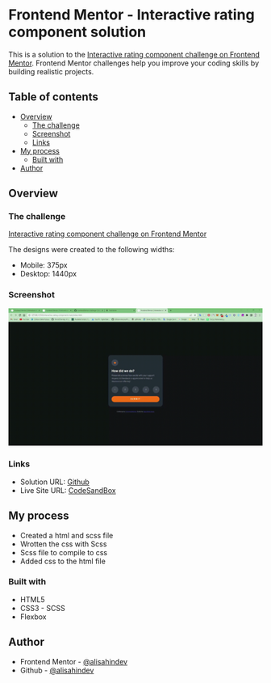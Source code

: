 # Frontend Mentor - Interactive rating component solution

This is a solution to the [Interactive rating component challenge on Frontend Mentor](https://www.frontendmentor.io/challenges/interactive-rating-component-koxpeBUmI). Frontend Mentor challenges help you improve your coding skills by building realistic projects.

## Table of contents

- [Overview](#overview)
  - [The challenge](#the-challenge)
  - [Screenshot](#screenshot)
  - [Links](#links)
- [My process](#my-process)
  - [Built with](#built-with)
- [Author](#author)

## Overview

### The challenge

[Interactive rating component challenge on Frontend Mentor](https://www.frontendmentor.io/challenges/interactive-rating-component-koxpeBUmI)

The designs were created to the following widths:

- Mobile: 375px
- Desktop: 1440px

### Screenshot

![ScreenShot](./images/ScreenGIF.gif)

### Links

- Solution URL: [Github](https://github.com/alisahindev/frontendMentor-challange-1/tree/main/interactive-rating-component-main)
- Live Site URL: [CodeSandBox](https://codesandbox.io/s/eager-tharp-kk17pl)

## My process

- Created a html and scss file
- Wrotten the css with Scss
- Scss file to compile to css
- Added css to the html file

### Built with

- HTML5
- CSS3 - SCSS
- Flexbox

## Author

- Frontend Mentor - [@alisahindev](https://www.frontendmentor.io/profile/alisahindev)
- Github - [@alisahindev](https://www.github.com/alisahindev)
